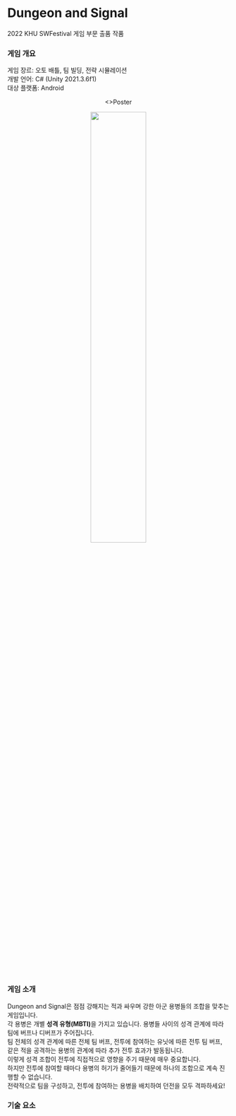 # Dungeon and Signal
2022 KHU SWFestival 게임 부문 출품 작품

### 게임 개요
게임 장르: 오토 배틀, 팀 빌딩, 전략 시뮬레이션   
개발 언어: C# (Unity 2021.3.6f1)   
대상 플랫폼: Android   

<p align="center">
<>Poster
</p>
<p align="center">
<img src="https://user-images.githubusercontent.com/99636089/202706444-ad42af45-a181-4e84-9f29-e99c4dc2014b.png" width = "50%" height="50%"></p>

### 게임 소개
Dungeon and Signal은 점점 강해지는 적과 싸우며 강한 아군 용병들의 조합을 맞추는 게임입니다.   
각 용병은 개별 <b>성격 유형(MBTI)</b>을 가지고 있습니다. 용병들 사이의 성격 관계에 따라 팀에 버프나 디버프가 주어집니다.    
팀 전체의 성격 관계에 따른 전체 팀 버프, 전투에 참여하는 유닛에 따른 전투 팀 버프, 같은 적을 공격하는 용병의 관계에 따라 추가 전투 효과가 발동됩니다.   
이렇게 성격 조합이 전투에 직접적으로 영향을 주기 때문에 매우 중요합니다.   
하지만 전투에 참여할 때마다 용병의 허기가 줄어들기 때문에 하나의 조합으로 계속 진행할 수 없습니다.   
전략적으로 팀을 구성하고, 전투에 참여하는 용병을 배치하여 던전을 모두 격파하세요!   

### 기술 요소
